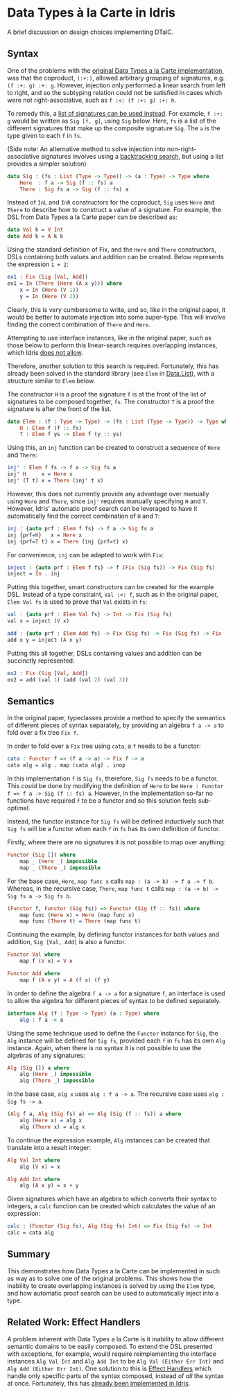 # Data Types à la Carte in Idris

A brief discussion on design choices implementing DTalC.

## Syntax

One of the problems with the [original Data Types a la Carte implementation](http://www.cs.ru.nl/~W.Swierstra/Publications/DataTypesALaCarte.pdf),
was that the coproduct, `(:+:)`, allowed arbitrary grouping of signatures,
e.g. `(f :+: g) :+: g`. However, injection only performed a linear search from
left to right, and so the subtyping relation could not be satisfied in cases
which were not right-associative, such as `f :≺: (f :+: g) :+: h`.

To remedy this, a [list of signatures can be used instead](https://reasonablypolymorphic.com/blog/better-data-types-a-la-carte/).
For example, `f :+: g` would be written as `Sig [f, g]`, using `Sig` below.
Here, `fs` is a list of the different signatures that make up the composite
signature `Sig`. The `a` is the type given to each `f` in `fs`.

(Side note: An alternative method to solve injection into non-right-associative
signatures involves using a [backtracking search](http://citeseerx.ist.psu.edu/viewdoc/download?doi=10.1.1.643.3533&rep=rep1&type=pdf),
but using a list provides a simpler solution)


```idris
data Sig : (fs : List (Type -> Type)) -> (a : Type) -> Type where
    Here  : f a -> Sig (f :: fs) a
    There : Sig fs a -> Sig (f :: fs) a
```

Instead of `InL` and `InR` constructors for the coproduct, `Sig` uses `Here`
and `There` to describe how to construct a value of a signature. For example,
the DSL from Data Types a la Carte paper can be described as:

```idris
data Val k = V Int
data Add k = A k k
```

Using the standard definition of Fix, and the `Here` and `There` constructors,
DSLs containing both values and addition can be created. Below represents the
expression `1 + 2`:

```idris
ex1 : Fix (Sig [Val, Add])
ex1 = In (There (Here (A x y))) where
    x = In (Here (V 1))
    y = In (Here (V 2))
```

Clearly, this is very cumbersome to write, and so, like in the original paper,
it would be better to automate injection into some super-type. This will involve
finding the correct combination of `There` and `Here`.

Attempting to use interface instances, like in the original paper, such as
those below to perform this linear-search requires overlapping instances, which
Idris [does not allow](http://docs.idris-lang.org/en/v0.9.18/tutorial/classes.html).

Therefore, another solution to this search is required. Fortunately, this has
already been solved in the standard library (see `Elem` in [Data.List](https://github.com/idris-lang/Idris-dev/blob/master/libs/base/Data/List.idr)),
with a structure similar to `Elem` below.

The constructor `H` is a proof the signature `f` is at the front of the list
of signatures to be composed together, `fs`. The constructor `T` is a proof the
signature is after the front of the list.

```idris
data Elem : (f : Type -> Type) -> (fs : List (Type -> Type)) -> Type where
    H : Elem f (f :: fs)
    T : Elem f ys -> Elem f (y :: ys)
```

Using this, an `inj` function can be created to construct a sequence of `Here`
and `There`:

```idris
inj' : Elem f fs -> f a -> Sig fs a
inj' H     x = Here x
inj' (T t) x = There (inj' t x)
```

However, this does not currently provide any advantage over manually using
`Here` and `There`, since `inj'` requires manually specifying `H` and `T`.
However, Idris' automatic proof search can be leveraged to have it automatically
find the correct combination of `H` and `T`:

```idris
inj : {auto prf : Elem f fs} -> f a -> Sig fs a
inj {prf=H}   x = Here x
inj {prf=T t} x = There (inj {prf=t} x)
```

For convenience, `inj` can be adapted to work with `Fix`:

```idris
inject : {auto prf : Elem f fs} -> f (Fix (Sig fs)) -> Fix (Sig fs)
inject = In . inj
```

Putting this together, smart constructors can be created for the example DSL.
Instead of a type constraint, `Val :<: f`, such as in the original paper,
`Elem Val fs` is used to prove that `Val` exists in `fs`:

```idris
val : {auto prf : Elem Val fs} -> Int -> Fix (Sig fs)
val x = inject (V x)

add : {auto prf : Elem Add fs} -> Fix (Sig fs) -> Fix (Sig fs) -> Fix (Sig fs)
add x y = inject (A x y)
```

Putting this all together, DSLs containing values and addition can be succinctly
represented:

```idris
ex2 : Fix (Sig [Val, Add])
ex2 = add (val 1) (add (val 2) (val 3))
```

## Semantics

In the original paper, typeclasses provide a method to specify the semantics
of different pieces of syntax separately, by providing an algebra `f a -> a`
to fold over a fix tree `Fix f`.

In order to fold over a `Fix` tree using `cata`, a `f` needs to be a functor:

```idris
cata : Functor f => (f a -> a) -> Fix f -> a
cata alg = alg . map (cata alg) . inop
```

In this implementation `f` is `Sig fs`, therefore, `Sig fs` needs to be a
functor. This *could* be done by modifying the definition of `Here` to be
`Here : Functor f => f a -> Sig (f :: fs) a`. However, in the implementation
so-far no functions have required `f` to be a functor and so this solution feels
sub-optimal.

Instead, the functor instance for `Sig fs` will be defined inductively such that
`Sig fs` will be a functor when each `f` in `fs` has its own definition of functor.

Firstly, where there are no signatures it is not possible to map over anything:

```idris
Functor (Sig []) where
    map _ (Here _) impossible
    map _ (There _) impossible
```

For the base case, `Here`, `map func x` calls `map : (a -> b) -> f a -> f b`.
Whereas, in the recursive case, `There`, `map func t` calls
`map : (a -> b) -> Sig fs a -> Sig fs b`.

```idris
(Functor f, Functor (Sig fs)) => Functor (Sig (f :: fs)) where
    map func (Here x) = Here (map func x)
    map func (There t) = There (map func t)
```

Continuing the example, by defining functor instances for both values and
addition, `Sig [Val, Add]` is also a functor.

```idris
Functor Val where
    map f (V x) = V x

Functor Add where
    map f (A x y) = A (f x) (f y)
```

In order to define the algebra `f a -> a` for a signature `f`, an interface is
used to allow the algebra for different pieces of syntax to be defined separately.

```idris
interface Alg (f : Type -> Type) (a : Type) where
    alg : f a -> a
```

Using the same technique used to define the `Functor` instance for `Sig`, the
`Alg` instance will be defined for `Sig fs`, provided each `f` in `fs` has its
own `Alg` instance. Again, when there is no syntax it is not possible to
use the algebras of any signatures:

```idris
Alg (Sig []) a where
    alg (Here _) impossible
    alg (There _) impossible
```

In the base case, `alg x` uses `alg : f a -> a`. The recursive case uses
`alg : Sig fs -> a`.

```idris
(Alg f a, Alg (Sig fs) a) => Alg (Sig (f :: fs)) a where
    alg (Here x) = alg x
    alg (There x) = alg x
```

To continue the expression example, `Alg` instances can be created that
translate into a result integer:

```idris
Alg Val Int where
    alg (V x) = x

Alg Add Int where
    alg (A x y) = x + y
```

Given signatures which have an algebra to which converts their syntax to
integers, a `calc` function can be created which calculates the value of an
expression:

```idris
calc : (Functor (Sig fs), Alg (Sig fs) Int) => Fix (Sig fs) -> Int
calc = cata alg
```

## Summary

This demonstrates how Data Types a la Carte can be implemented in such as
way as to solve one of the original problems. This shows how the inability to
create overlapping instances is solved by using the `Elem` type, and how
automatic proof search can be used to automatically inject into a type.

## Related Work: Effect Handlers

A problem inherent with Data Types a la Carte is it inability to allow
different semantic domains to be easily composed. To extend the DSL presented
with exceptions, for example, would require reimplementing the interface
instances `Alg Val Int` and `Alg Add Int` to be `Alg Val (Either Err Int)` and
`Alg Add (Either Err Int)`. One solution to this is [Effect Handlers](http://okmij.org/ftp/Haskell/extensible/extensible-a-la-carte.html)
which handle only specific parts of the syntax composed, instead of *all* the
syntax at once. Fortunately, this has [already been implemented in Idris](http://docs.idris-lang.org/en/latest/effects/introduction.html).
